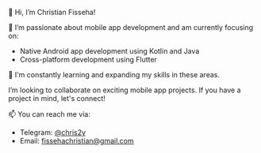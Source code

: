👋 Hi, I’m Christian Fisseha!

👀 I’m passionate about mobile app development and am currently focusing on:

- Native Android app development using Kotlin and Java
- Cross-platform development using Flutter

🌱 I'm constantly learning and expanding my skills in these areas.

 I’m looking to collaborate on exciting mobile app projects. If you have a project in mind, let's connect!

📫 You can reach me via:
- Telegram: [@chris2y](https://t.me/chris2y)
- Email: fissehachristian@gmail.com

<!---
chris2y/chris2y is a ✨ special ✨ repository because its `README.md` (this file) appears on your GitHub profile.
You can click the Preview link to take a look at your changes.
--->
